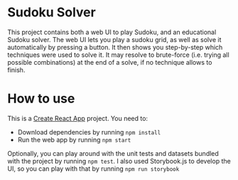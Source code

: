 # Sudoku Solver

This project contains both a web UI to play Sudoku, and an educational Sudoku solver. The web UI lets you play a sudoku grid, as well as solve it automatically by pressing a button. It then shows you step-by-step which techniques were used to solve it. It may resolve to brute-force (i.e. trying all possible combinations) at the end of a solve, if no technique allows to finish.

# How to use

This is a [Create React App](https://create-react-app.dev/) project. You need to:

* Download dependencies by running `npm install`
* Run the web app by running `npm start`

Optionally, you can play around with the unit tests and datasets bundled with the project by running `npm test`. I also used Storybook.js to develop the UI, so you can play with that by running `npm run storybook`
